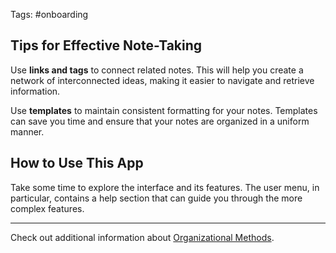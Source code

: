 Tags: #onboarding

## Tips for Effective Note-Taking

Use **links and tags** to connect related notes. This will help you create a network of interconnected ideas, making it easier to navigate and retrieve information.

Use **templates** to maintain consistent formatting for your notes. Templates can save you time and ensure that your notes are organized in a uniform manner.

## How to Use This App

Take some time to explore the interface and its features. The user menu, in particular, contains a help section that can guide you through the more complex features.

---

Check out additional information about [Organizational Methods](/01%20Inbox/Organizational%20Methods.md).